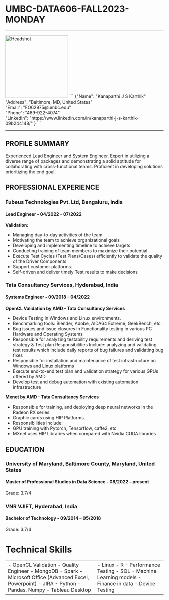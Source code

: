 # UMBC-DATA606-FALL2023-MONDAY

-------------------     ----------------------------
<img src="kjskarthik/UMBC-DATA606-FALL2023-MONDAY/IMG_8551.jpg" alt="Headshot" width="200"> 
                                                                           ```
{"Name": "Kanaparthi J S Karthik" <br>
                                                                           "Address": "Baltimore, MD, United States" <br>
                                                                           "Email": "FO62975@umbc.edu" <br>
                                                                           "Phone": "469-922-4074" <br>
                                                                           "LinkedIn": "https://www.linkedin.com/in/kanaparthi-j-s-karthik-09b244148/"
}
```
                                                                           
-------------------     ----------------------------
## PROFILE SUMMARY
Experienced Lead Engineer and System Engineer. Expert in utilizing a diverse range of packages and demonstrating a solid aptitude for collaborating with cross-functional teams. Proficient in developing solutions prioritizing the end goal.

## PROFESSIONAL EXPERIENCE

### Fubeus Technologies Pvt. Ltd, Bengaluru, India
#### Lead Engineer - 04/2022 – 07/2022
**Validation:**
- Managing day-to-day activities of the team
- Motivating the team to achieve organizational goals
- Developing and implementing timeline to achieve targets
- Conducting training of team members to maximize their potential
- Execute Test Cycles (Test Plans/Cases) efficiently to validate the quality of the Driver Components
- Support customer platforms.
- Self-driven and deliver timely Test results to make decisions

### Tata Consultancy Services, Hyderabad, India
#### Systems Engineer - 09/2018 – 04/2022
**OpenCL Validation by AMD - Tata Consultancy Services**
- Device Testing in Windows and Linux environments.
- Benchmarking tools: Blender, Adobe, AIDA64 Extreme, GeekBench, etc.
- Bug issues and issue closures in Functionality testing in various PC Hardware and Operating Systems
- Responsible for analyzing testability requirements and deriving test strategy & Test plan Responsibilities Include: analyzing and validating test results which include daily reports of bug failures and validating bug fixes
- Responsible for installation and maintenance of test infrastructure on Windows and Linux platforms
- Execute end-to-end test plan and validation strategy for various GPUs offered by AMD.
- Develop test and debug automation with existing automation infrastructure

**Mxnet by AMD - Tata Consultancy Services**
- Responsible for training, and deploying deep neural networks in the Radeon RX series
- Graphic cards using HIP Platforms.
- Responsibilities Include:
- GPU training with Pytorch, Tensorflow, caffe2, etc
- MXnet uses HIP Libraries when compared with Nvidia CUDA libraries

## EDUCATION

### University of Maryland, Baltimore County, Maryland, United States
#### Master of Professional Studies in Data Science - 08/2022 – present
Grade: 3.7/4

### VNR VJIET, Hyderabad, India
#### Bachelor of Technology - 09/2014 – 05/2018
Grade: 3.7/4


# Technical Skills

<table>
  <tr>
    <td>
- OpenCL Validation
- Quality Engineer
- MongoDB
- Spark
- Microsoft Office (Advanced Excel, Powerpoint)
- JIRA
- Python
- Pandas, Numpy
- Tableau Desktop
    </td>
    <td>
- Linux
- R
- Performance Testing
- SQL
- Machine Learning models
- Finance in data
- Device Testing
    </td>
  </tr>
</table>
